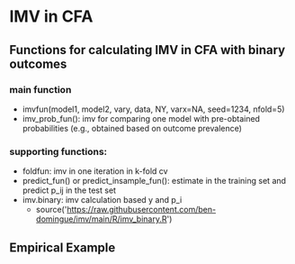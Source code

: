 
# IMV in CFA

## Functions for calculating IMV in CFA with binary outcomes
### main function
- imvfun(model1, model2, vary, data, NY, varx=NA, seed=1234, nfold=5)
- imv_prob_fun(): imv for comparing one model with pre-obtained probabilities (e.g., obtained based on outcome prevalence)

### supporting functions:
- foldfun: imv in one iteration in k-fold cv
- predict_fun() or predict_insample_fun(): estimate in the training set and predict p_ij in the test set
- imv.binary: imv calculation based y and p_i
  - source('https://raw.githubusercontent.com/ben-domingue/imv/main/R/imv_binary.R')


## Empirical Example

